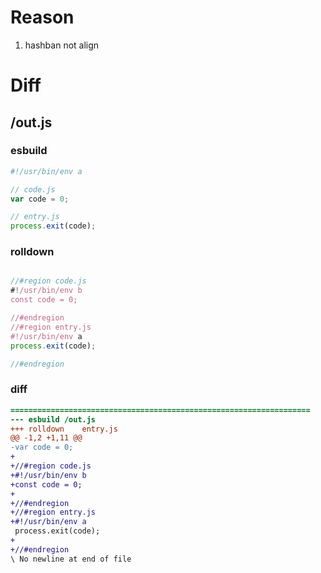 # Reason
1. hashban not align
# Diff
## /out.js
### esbuild
```js
#!/usr/bin/env a

// code.js
var code = 0;

// entry.js
process.exit(code);
```
### rolldown
```js

//#region code.js
#!/usr/bin/env b
const code = 0;

//#endregion
//#region entry.js
#!/usr/bin/env a
process.exit(code);

//#endregion
```
### diff
```diff
===================================================================
--- esbuild	/out.js
+++ rolldown	entry.js
@@ -1,2 +1,11 @@
-var code = 0;
+
+//#region code.js
+#!/usr/bin/env b
+const code = 0;
+
+//#endregion
+//#region entry.js
+#!/usr/bin/env a
 process.exit(code);
+
+//#endregion
\ No newline at end of file

```